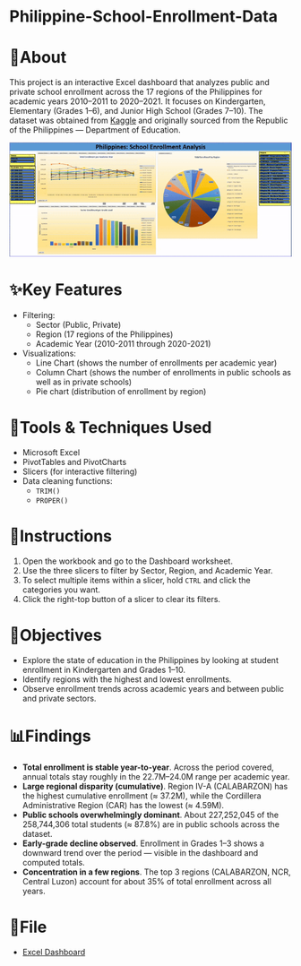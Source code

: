 # Philippine-School-Enrollment-Data


# 📄About
This project is an interactive Excel dashboard that analyzes public and private school enrollment across the 17 regions of the Philippines for academic years 2010–2011 to 2020–2021. It focuses on Kindergarten, Elementary (Grades 1–6), and Junior High School (Grades 7–10). The dataset was obtained from [Kaggle](https://www.kaggle.com/datasets/raiblaze/philippines-school-enrollment-data) and originally sourced from the Republic of the Philippines — Department of Education.

![Dashboard Demo](ph_school_enrollment.gif)



# ✨Key Features
- Filtering:
  - Sector (Public, Private)
  - Region (17 regions of the Philippines)
  - Academic Year (2010-2011 through 2020-2021)
- Visualizations:
  - Line Chart (shows the number of enrollments per academic year)
  - Column Chart (shows the number of enrollments in public schools as well as in private schools)
  - Pie chart (distribution of enrollment by region)

# 🔧Tools & Techniques Used
- Microsoft Excel
- PivotTables and PivotCharts
- Slicers (for interactive filtering)
- Data cleaning functions:
  - `TRIM()`
  - `PROPER()`

# 📝Instructions
1. Open the workbook and go to the Dashboard worksheet.
2. Use the three slicers to filter by Sector, Region, and Academic Year.
3. To select multiple items within a slicer, hold `CTRL` and click the categories you want.
4. Click the right-top button of a slicer to clear its filters.

# 🎯Objectives
- Explore the state of education in the Philippines by looking at student enrollment in Kindergarten and Grades 1–10.
- Identify regions with the highest and lowest enrollments.
- Observe enrollment trends across academic years and between public and private sectors.

# 📊Findings
- **Total enrollment is stable year-to-year**. Across the period covered, annual totals stay roughly in the 22.7M–24.0M range per academic year.
- **Large regional disparity (cumulative)**. Region IV-A (CALABARZON) has the highest cumulative enrollment (≈ 37.2M), while the Cordillera Administrative Region (CAR) has the lowest (≈ 4.59M).
- **Public schools overwhelmingly dominant**. About 227,252,045 of the 258,744,306 total students (≈ 87.8%) are in public schools across the dataset.
- **Early-grade decline observed**. Enrollment in Grades 1–3 shows a downward trend over the period — visible in the dashboard and computed totals.
- **Concentration in a few regions**. The top 3 regions (CALABARZON, NCR, Central Luzon) account for about 35% of total enrollment across all years.

# 📁File
- [Excel Dashboard](ph_school_enrollment.xlsx)
